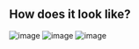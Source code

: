 ## How does it look like?
![image](https://user-images.githubusercontent.com/76411405/133784711-7af07c0b-bd1e-408c-a5a5-dddaf8089fe0.png)
![image](https://user-images.githubusercontent.com/76411405/133888042-db4dcc9b-4426-4b0e-adf1-3932f2c9be31.png)
![image](https://user-images.githubusercontent.com/76411405/133888196-1a069694-c2c2-49a9-b882-888f98e6efc0.png)
